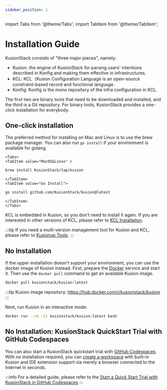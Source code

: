 ```yaml
---
sidebar_position: 1
---
```

import Tabs from '@theme/Tabs';
import TabItem from '@theme/TabItem';

# Installation Guide

KusionStack consists of "three major pieces", namely:

- Kusion: the engine of KusionStack for parsing users' intentions described in Konfig and making them effective in infrastructures.
- KCL: KCL（Kusion Configuration Language is an open-source constraint-based record and functional language.
- Konfig: Konfig is the mono repository of the infra configuration in KCL.

The first two are binary tools that need to be downloaded and installed, and the third is a Git repository. 
For binary tools, KusionStack provides a one-click installation for everybody.

## One-click installation

The preferred method for installing on Mac and Linux is to use the brew package manager.
You can also run `go install` if your environment is available for golang.

```mdx-code-block
<Tabs>
<TabItem value="MacOS&Linux" >
```

```bash
brew install KusionStack/tap/kusion
```

```mdx-code-block
</TabItem>
<TabItem value="Go Install">
```

```bash
go install github.com/KusionStack/kusion@latest
```

```mdx-code-block
</TabItem>
</Tabs>
```

KCL is embedded in Kusion, so you don't need to install it again. If you are interested in other versions of KCL, please refer to [KCL Installation](https://kcl-lang.io/docs/user_docs/getting-started/install/).

:::tip
If you need a multi-version management tool for Kusion and KCL, please refer to [Kusionup Tools](/docs/reference/cli/kusionup/).
:::
## No Installation

If the upper installation doesn't support your environment, you can use the docker image of Kusion instead. First, prepare the [Docker](https://www.docker.com/) service and start it. Then use the `docker pull` command to get an available Kusion image.

```bash
docker pull kusionstack/kusion:latest
```

:::tip
Kusion image repository: https://hub.docker.com/r/kusionstack/kusion
:::

Next, run Kusion in an interactive mode:

```bash
docker run --rm -it kusionstack/kusion:latest bash
```

## No Installation: KusionStack QuickStart Trial with GitHub Codespaces

You can also start a KusionStack quickstart trial with [GitHub Codespaces](https://github.com/features/codespaces). With no installation required, you can [create a workspace]((https://github.com/codespaces/new?hide_repo_select=true&ref=main&repo=488867056&machine=standardLinux32gb&devcontainer_path=.devcontainer.json)) with built-in Kusion and IDE extension support via merely a browser connected to the Internet in seconds.


:::info
For a detailed guide, please refer to the [Start a Quick Start Trial with KusionStack in GitHub Codespaces](/docs/user_docs/getting-started/cloudide.md)
:::